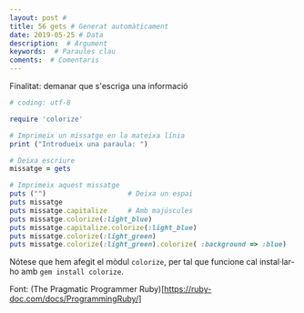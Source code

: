 ```yaml
---
layout: post #
title: 56 gets # Generat automàticament
date: 2019-05-25 # Data
description:  # Argument
keywords:  # Paraules clau
coments:  # Comentaris
---
```


Finalitat: demanar que s'escriga una informació

```ruby
# coding: utf-8

require 'colorize'

# Imprimeix un missatge en la mateixa línia
print ("Introdueix una paraula: ")

# Deixa escriure
missatge = gets

# Imprimeix aquest missatge
puts ("")                    # Deixa un espai
puts missatge
puts missatge.capitalize     # Amb majúscules
puts missatge.colorize(:light_blue)
puts missatge.capitalize.colorize(:light_blue)
puts missatge.colorize(:light_green)
puts missatge.colorize(:light_green).colorize( :background => :blue)
```

Nótese que hem afegit el mòdul `colorize`, per tal que funcione cal instal·lar-ho amb `gem install colorize`.

Font: (The Pragmatic Programmer Ruby)[https://ruby-doc.com/docs/ProgrammingRuby/]
